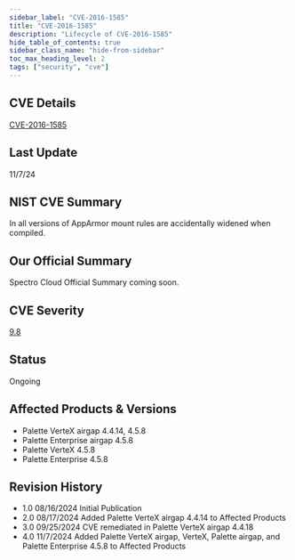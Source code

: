 ```yaml
---
sidebar_label: "CVE-2016-1585"
title: "CVE-2016-1585"
description: "Lifecycle of CVE-2016-1585"
hide_table_of_contents: true
sidebar_class_name: "hide-from-sidebar"
toc_max_heading_level: 2
tags: ["security", "cve"]
---
```


## CVE Details

[CVE-2016-1585](https://nvd.nist.gov/vuln/detail/CVE-2016-1585)

## Last Update

11/7/24

## NIST CVE Summary

In all versions of AppArmor mount rules are accidentally widened when compiled.

## Our Official Summary

Spectro Cloud Official Summary coming soon.

## CVE Severity

[9.8](https://nvd.nist.gov/vuln/detail/CVE-2016-1585)

## Status

Ongoing

## Affected Products & Versions

- Palette VerteX airgap 4.4.14, 4.5.8
- Palette Enterprise airgap 4.5.8
- Palette VerteX 4.5.8
- Palette Enterprise 4.5.8

## Revision History

- 1.0 08/16/2024 Initial Publication
- 2.0 08/17/2024 Added Palette VerteX airgap 4.4.14 to Affected Products
- 3.0 09/25/2024 CVE remediated in Palette VerteX airgap 4.4.18
- 4.0 11/7/2024 Added Palette VerteX airgap, VerteX, Palette airgap, and Palette Enterprise 4.5.8 to Affected Products

